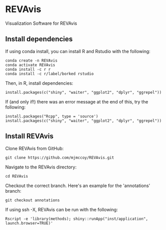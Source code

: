 # REVAvis
Visualization Software for REVAvis

## Install dependencies
If using conda install, you can install R and Rstudio with the following:
```
conda create -n REVAvis
conda activate REVAvis
conda install -c r r
conda install -c r/label/borked rstudio 
```
Then, in R, install dependencies:
```
install.packages(c("shiny", "waiter", "ggplot2", "dplyr", "ggrepel"))
```

If (and only if!) there was an error message at the end of this, try the following:
```
install.packages("Rcpp", type = 'source')
install.packages(c("shiny", "waiter", "ggplot2", "dplyr", "ggrepel"))
```

## Install REVAvis
Clone REVAvis from GitHub:
```
git clone https://github.com/mjmccoy/REVAvis.git
```

Navigate to the REVAvis directory:
```
cd REVAvis
```

Checkout the correct branch. Here's an example for the 'annotations' branch:
```
git checkout annotations
```

If using ssh -X, REVAvis can be run with the following:
```
Rscript -e 'library(methods); shiny::runApp("inst/application", launch.browser=TRUE)'
```
